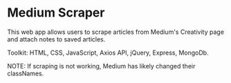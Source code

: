 # Medium Scraper

This web app allows users to scrape articles from Medium's Creativity page and attach notes to saved articles.

Toolkit: HTML, CSS, JavaScript, Axios API, jQuery, Express, MongoDb.

NOTE: If scraping is not working, Medium has likely changed their classNames. 